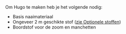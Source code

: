 Om Hugo te maken heb je het volgende nodig:

*   Basis naaimateriaal
*   Ongeveer 2 m geschikte stof ([zie Optionele stoffen](/docs/patterns/hugo/fabric))
*   Boordstof voor de zoom en manchetten

